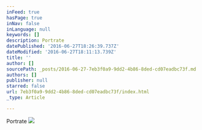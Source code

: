 ```yaml
---
inFeed: true
hasPage: true
inNav: false
inLanguage: null
keywords: []
description: Portrate
datePublished: '2016-06-27T18:26:39.737Z'
dateModified: '2016-06-27T18:11:13.739Z'
title: ''
author: []
sourcePath: _posts/2016-06-27-7eb3f0a9-9dd2-4b86-8ded-cd07eadbc73f.md
authors: []
publisher: null
starred: false
url: 7eb3f0a9-9dd2-4b86-8ded-cd07eadbc73f/index.html
_type: Article

---
```

Portrate
![](https://the-grid-user-content.s3-us-west-2.amazonaws.com/c1734741-a362-44fa-9af8-ef04f81e07e7.jpg)
